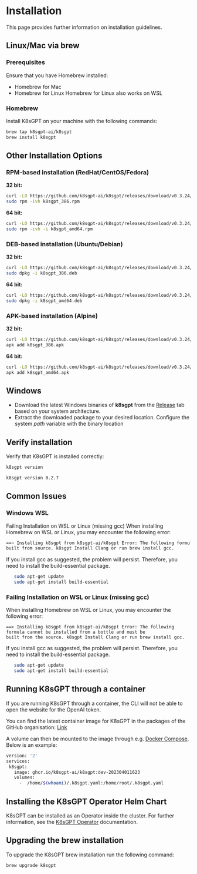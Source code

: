 # Installation

This page provides further information on installation guidelines.

## Linux/Mac via brew

### Prerequisites

Ensure that you have Homebrew installed:

- Homebrew for Mac
- Homebrew for Linux
Homebrew for Linux also works on WSL

### Homebrew

Install K8sGPT on your machine with the following commands:
```bash
brew tap k8sgpt-ai/k8sgpt
brew install k8sgpt
```
## Other Installation Options

### RPM-based installation (RedHat/CentOS/Fedora)

**32 bit:**

```bash
curl -LO https://github.com/k8sgpt-ai/k8sgpt/releases/download/v0.3.24/k8sgpt_386.rpm
sudo rpm -ivh k8sgpt_386.rpm
```

**64 bit:**

```bash
curl -LO https://github.com/k8sgpt-ai/k8sgpt/releases/download/v0.3.24/k8sgpt_amd64.rpm
sudo rpm -ivh -i k8sgpt_amd64.rpm
```

### DEB-based installation (Ubuntu/Debian)

  **32 bit:**

```bash
curl -LO https://github.com/k8sgpt-ai/k8sgpt/releases/download/v0.3.24/k8sgpt_386.deb
sudo dpkg -i k8sgpt_386.deb
```

**64 bit:**

```bash
curl -LO https://github.com/k8sgpt-ai/k8sgpt/releases/download/v0.3.24/k8sgpt_amd64.deb
sudo dpkg -i k8sgpt_amd64.deb
```

### APK-based installation (Alpine)

  **32 bit:**

```bash
curl -LO https://github.com/k8sgpt-ai/k8sgpt/releases/download/v0.3.24/k8sgpt_386.apk
apk add k8sgpt_386.apk
```

**64 bit:**

```bash
curl -LO https://github.com/k8sgpt-ai/k8sgpt/releases/download/v0.3.24/k8sgpt_amd64.apk
apk add k8sgpt_amd64.apk
```

## Windows

* Download the latest Windows binaries of **k8sgpt** from the [Release](https://github.com/k8sgpt-ai/k8sgpt/releases) 
  tab based on your system architecture.
* Extract the downloaded package to your desired location. Configure the system *path* variable with the binary location

## Verify installation

Verify that K8sGPT is installed correctly:

```bash
k8sgpt version

k8sgpt version 0.2.7
```

## Common Issues

### Windows WSL
Failing Installation on WSL or Linux (missing gcc)
When installing Homebrew on WSL or Linux, you may encounter the following error:

```bash
==> Installing k8sgpt from k8sgpt-ai/k8sgpt Error: The following formula cannot be installed from bottle and must be 
built from source. k8sgpt Install Clang or run brew install gcc.
```

If you install gcc as suggested, the problem will persist. Therefore, you need to install the build-essential package.

```bash
   sudo apt-get update
   sudo apt-get install build-essential
```

### Failing Installation on WSL or Linux (missing gcc)
  When installing Homebrew on WSL or Linux, you may encounter the following error:

  ```
  ==> Installing k8sgpt from k8sgpt-ai/k8sgpt Error: The following formula cannot be installed from a bottle and must be 
  built from the source. k8sgpt Install Clang or run brew install gcc.
  ```

If you install gcc as suggested, the problem will persist. Therefore, you need to install the build-essential package.
  ```bash
     sudo apt-get update
     sudo apt-get install build-essential
  ```

## Running K8sGPT through a container 

If you are running K8sGPT through a container, the CLI will not be able to open the website for the OpenAI token.

You can find the latest container image for K8sGPT in the packages of the GitHub organisation: [Link](https://github.com/k8sgpt-ai/k8sgpt/pkgs/container/k8sgpt)

A volume can then be mounted to the image through e.g. [Docker Compose](https://docs.docker.com/storage/volumes/).
Below is an example:

```bash
version: '2'
services:
 k8sgpt:
   image: ghcr.io/k8sgpt-ai/k8sgpt:dev-202304011623
   volumes:
     -  /home/$(whoami)/.k8sgpt.yaml:/home/root/.k8sgpt.yaml
```

## Installing the K8sGPT Operator Helm Chart

K8sGPT can be installed as an Operator inside the cluster. 
For further information, see the [K8sGPT Operator](in-cluster-operator.md) documentation.

## Upgrading the brew installation

To upgrade the K8sGPT brew installation run the following command:

```bash
brew upgrade k8sgpt
```
